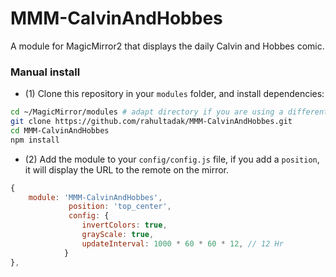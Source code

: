 # MMM-CalvinAndHobbes
 A module for MagicMirror2 that displays the daily Calvin and Hobbes comic.
### Manual install

- (1) Clone this repository in your `modules` folder, and install dependencies:
```bash
cd ~/MagicMirror/modules # adapt directory if you are using a different one
git clone https://github.com/rahultadak/MMM-CalvinAndHobbes.git
cd MMM-CalvinAndHobbes
npm install
```

- (2) Add the module to your `config/config.js` file, if you add a `position`, it will display the URL to the remote on the mirror.
```js
{
    module: 'MMM-CalvinAndHobbes',
			 position: 'top_center',
			 config: {
                invertColors: true,
                grayScale: true,
                updateInterval: 1000 * 60 * 60 * 12, // 12 Hr
            }
},

